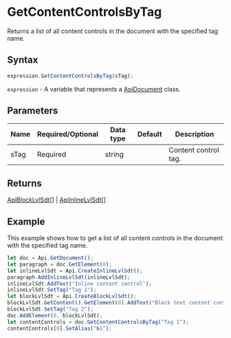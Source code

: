 # GetContentControlsByTag

Returns a list of all content controls in the document with the specified tag name.

## Syntax

```javascript
expression.GetContentControlsByTag(sTag);
```

`expression` - A variable that represents a [ApiDocument](../ApiDocument.md) class.

## Parameters

| **Name** | **Required/Optional** | **Data type** | **Default** | **Description** |
| ------------- | ------------- | ------------- | ------------- | ------------- |
| sTag | Required | string |  | Content control tag. |

## Returns

[ApiBlockLvlSdt[]](../../ApiBlockLvlSdt/ApiBlockLvlSdt.md) \| [ApiInlineLvlSdt[]](../../ApiInlineLvlSdt/ApiInlineLvlSdt.md)

## Example

This example shows how to get a list of all content controls in the document with the specified tag name.

```javascript editor-docx
let doc = Api.GetDocument();
let paragraph = doc.GetElement(0);
let inlineLvlSdt = Api.CreateInlineLvlSdt();
paragraph.AddInlineLvlSdt(inlineLvlSdt);
inlineLvlSdt.AddText("Inline content control");
inlineLvlSdt.SetTag("Tag 1");
let blockLvlSdt = Api.CreateBlockLvlSdt();
blockLvlSdt.GetContent().GetElement(0).AddText("Block text content control");
blockLvlSdt.SetTag("Tag 2");
doc.AddElement(0, blockLvlSdt);
let contentControls = doc.GetContentControlsByTag("Tag 1");
contentControls[0].SetAlias("№1");
```
